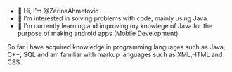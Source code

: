 - 👋 Hi, I’m @ZerinaAhmetovic
- 👀 I’m interested in solving problems with code, mainly using Java.
- 🌱 I’m currently learning and improving my knowlege of Java for the purpose of making android apps (Mobile Development).

So far I have acquired knowledge in programming languages such as Java, C++, SQL and am familiar with markup languages such as XML,HTML and CSS.

